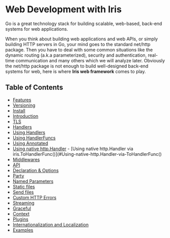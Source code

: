 # Web Development with Iris

Go is a great technology stack for building scalable, web-based, back-end systems for web 
applications. 

When you think about building web applications and web APIs, or simply building HTTP servers in Go, your mind goes to the standard net/http package. Then you have to deal with some common situations like the dynamic routing (a.k.a parameterized), security and authentication, real-time communication and many others which we will analyze later. 
Obviously the net/http package is not enough to build well-designed back-end systems for web, here is where **Iris web framework** comes to play.

## Table of Contents

- [Features](#features)
- [Versioning](#versioning)
- [Install](#install)
- [Introduction](#introduction)
- [TLS](#tls)
- [Handlers](#handlers)
 - [Using Handlers](#using-handlers)
 - [Using HandlerFuncs](#using-handlerfuncs)
 - [Using Annotated](#using-annotated)
 - [Using native http.Handler](#using-native-httphandler)
	   - [Using native http.Handler via iris.ToHandlerFunc()](#Using-native-http.Handler-via-ToHandlerFunc()
- [Middlewares](#middlewares)
- [API](#api)
- [Declaration & Options](#declaration)
- [Party](#party)
- [Named Parameters](#named-parameters)
- [Static files](#static-files)
- [Send files](#send-files)
- [Custom HTTP Errors](#custom-http-errors)
- [Streaming](#streaming)
- [Graceful](#graceful)
- [Context](#context)
- [Plugins](#plugins)
- [Internationalization and Localization](https://github.com/iris-contrib/examples/tree/master/middleware_internationalization_i18n)
- [Examples](https://github.com/iris-contrib/examples)
